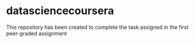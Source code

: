# datasciencecoursera
This repository has been created to complete the task assigned in the first peer-graded assignment
